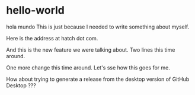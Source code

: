 # hello-world
hola mundo
This is just because I needed to write something about myself.

Here is the address at hatch dot com.

And this is the new feature we were talking about.
Two lines this time around.

One more change this time around.
Let's sse how this goes for me.

How about trying to generate a release from the desktop version of GitHub Desktop ???